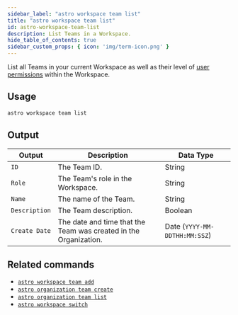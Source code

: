 ```yaml
---
sidebar_label: "astro workspace team list"
title: "astro workspace team list"
id: astro-workspace-team-list
description: List Teams in a Workspace.
hide_table_of_contents: true
sidebar_custom_props: { icon: 'img/term-icon.png' }
---
```


List all Teams in your current Workspace as well as their level of [user permissions](https://docs.astronomer.io/astro/user-permissions) within the Workspace.

## Usage

```sh
astro workspace team list
```

## Output

| Output        | Description                                                      | Data Type                     |
| ------------- | ---------------------------------------------------------------- | ----------------------------- |
| `ID`          | The Team ID.                                                     | String                        |
| `Role`        | The Team's role in the Workspace.                                | String                        |
| `Name`        | The name of the Team.                                            | String                        |
| `Description` | The Team description.                                            | Boolean                       |
| `Create Date` | The date and time that the Team was created in the Organization. | Date (`YYYY-MM-DDTHH:MM:SSZ`) |

## Related commands

- [`astro workspace team add`](cli/astro-workspace-team-add.md)
- [`astro organization team create`](cli/astro-organization-team-create.md)
- [`astro organization team list`](cli/astro-organization-team-list.md)
- [`astro workspace switch`](cli/astro-workspace-switch.md)
